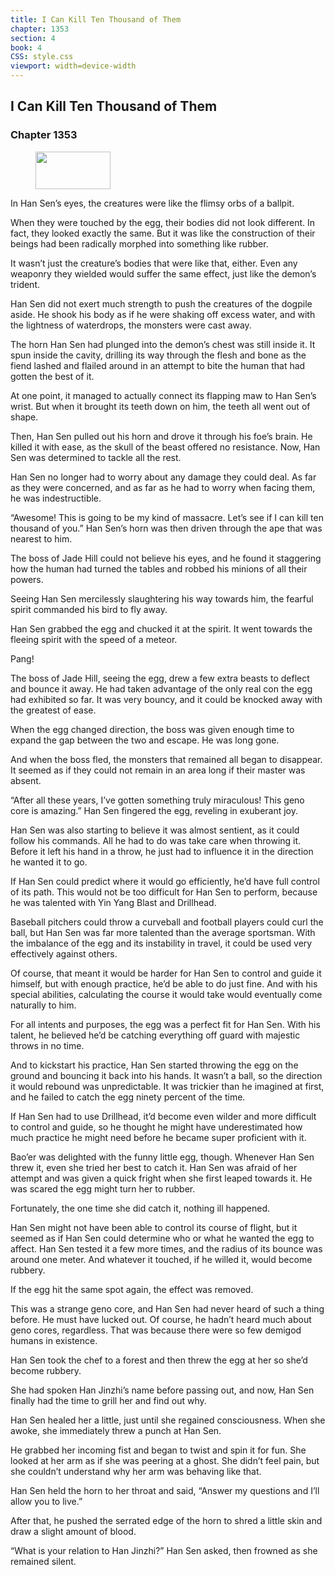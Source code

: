 ```yaml
---
title: I Can Kill Ten Thousand of Them
chapter: 1353
section: 4
book: 4
CSS: style.css
viewport: width=device-width
---
```


## I Can Kill Ten Thousand of Them

### Chapter 1353

<figure>
	<img src="../Images/gem.gif" alt="" id="gem" width="120" height="60" />
</figure>

In Han Sen’s eyes, the creatures were like the flimsy orbs of a ballpit.

When they were touched by the egg, their bodies did not look different. In fact, they looked exactly the same. But it was like the construction of their beings had been radically morphed into something like rubber.

It wasn’t just the creature’s bodies that were like that, either. Even any weaponry they wielded would suffer the same effect, just like the demon’s trident.

Han Sen did not exert much strength to push the creatures of the dogpile aside. He shook his body as if he were shaking off excess water, and with the lightness of waterdrops, the monsters were cast away.

The horn Han Sen had plunged into the demon’s chest was still inside it. It spun inside the cavity, drilling its way through the flesh and bone as the fiend lashed and flailed around in an attempt to bite the human that had gotten the best of it.

At one point, it managed to actually connect its flapping maw to Han Sen’s wrist. But when it brought its teeth down on him, the teeth all went out of shape.

Then, Han Sen pulled out his horn and drove it through his foe’s brain. He killed it with ease, as the skull of the beast offered no resistance. Now, Han Sen was determined to tackle all the rest.

Han Sen no longer had to worry about any damage they could deal. As far as they were concerned, and as far as he had to worry when facing them, he was indestructible.

“Awesome! This is going to be my kind of massacre. Let’s see if I can kill ten thousand of you.” Han Sen’s horn was then driven through the ape that was nearest to him.

The boss of Jade Hill could not believe his eyes, and he found it staggering how the human had turned the tables and robbed his minions of all their powers.

Seeing Han Sen mercilessly slaughtering his way towards him, the fearful spirit commanded his bird to fly away.

Han Sen grabbed the egg and chucked it at the spirit. It went towards the fleeing spirit with the speed of a meteor.

Pang!

The boss of Jade Hill, seeing the egg, drew a few extra beasts to deflect and bounce it away. He had taken advantage of the only real con the egg had exhibited so far. It was very bouncy, and it could be knocked away with the greatest of ease.

When the egg changed direction, the boss was given enough time to expand the gap between the two and escape. He was long gone.

And when the boss fled, the monsters that remained all began to disappear. It seemed as if they could not remain in an area long if their master was absent.

“After all these years, I’ve gotten something truly miraculous! This geno core is amazing.” Han Sen fingered the egg, reveling in exuberant joy.

Han Sen was also starting to believe it was almost sentient, as it could follow his commands. All he had to do was take care when throwing it. Before it left his hand in a throw, he just had to influence it in the direction he wanted it to go.

If Han Sen could predict where it would go efficiently, he’d have full control of its path. This would not be too difficult for Han Sen to perform, because he was talented with Yin Yang Blast and Drillhead.

Baseball pitchers could throw a curveball and football players could curl the ball, but Han Sen was far more talented than the average sportsman. With the imbalance of the egg and its instability in travel, it could be used very effectively against others.

Of course, that meant it would be harder for Han Sen to control and guide it himself, but with enough practice, he’d be able to do just fine. And with his special abilities, calculating the course it would take would eventually come naturally to him.

For all intents and purposes, the egg was a perfect fit for Han Sen. With his talent, he believed he’d be catching everything off guard with majestic throws in no time.

And to kickstart his practice, Han Sen started throwing the egg on the ground and bouncing it back into his hands. It wasn’t a ball, so the direction it would rebound was unpredictable. It was trickier than he imagined at first, and he failed to catch the egg ninety percent of the time.

If Han Sen had to use Drillhead, it’d become even wilder and more difficult to control and guide, so he thought he might have underestimated how much practice he might need before he became super proficient with it.

Bao’er was delighted with the funny little egg, though. Whenever Han Sen threw it, even she tried her best to catch it. Han Sen was afraid of her attempt and was given a quick fright when she first leaped towards it. He was scared the egg might turn her to rubber.

Fortunately, the one time she did catch it, nothing ill happened.

Han Sen might not have been able to control its course of flight, but it seemed as if Han Sen could determine who or what he wanted the egg to affect. Han Sen tested it a few more times, and the radius of its bounce was around one meter. And whatever it touched, if he willed it, would become rubbery.

If the egg hit the same spot again, the effect was removed.

This was a strange geno core, and Han Sen had never heard of such a thing before. He must have lucked out. Of course, he hadn’t heard much about geno cores, regardless. That was because there were so few demigod humans in existence.

Han Sen took the chef to a forest and then threw the egg at her so she’d become rubbery.

She had spoken Han Jinzhi’s name before passing out, and now, Han Sen finally had the time to grill her and find out why.

Han Sen healed her a little, just until she regained consciousness. When she awoke, she immediately threw a punch at Han Sen.

He grabbed her incoming fist and began to twist and spin it for fun. She looked at her arm as if she was peering at a ghost. She didn’t feel pain, but she couldn’t understand why her arm was behaving like that.

Han Sen held the horn to her throat and said, “Answer my questions and I’ll allow you to live.”

After that, he pushed the serrated edge of the horn to shred a little skin and draw a slight amount of blood.

“What is your relation to Han Jinzhi?” Han Sen asked, then frowned as she remained silent.